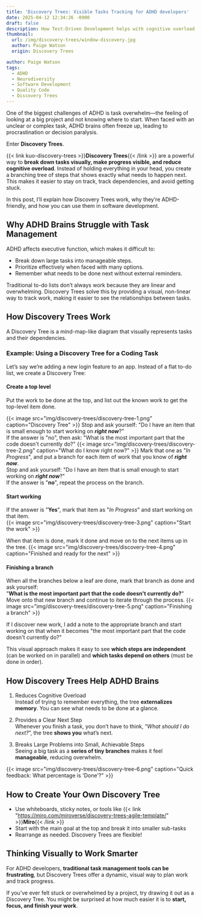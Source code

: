 ```yaml
---
title: 'Discovery Trees: Visible Tasks Tracking for ADHD developers'
date: 2025-04-12 12:34:26 -0900
draft: false
description: How Test-Driven Development helps with cognitive overload, decision paralysis, and debugging distractions.
thumbnail:
  url: /img/discovery-trees/window-discovery.jpg
  author: Paige Watson
  origin: Discovery Trees

author: Paige Watson
tags:
  - ADHD
  - Neurodiversity
  - Software Development
  - Quality Code
  - Discovery Trees
---
```


One of the biggest challenges of ADHD is task overwhelm—the feeling of looking at a big project and not knowing where to
start. When faced with an unclear or complex task, ADHD brains often freeze up, leading to procrastination or decision
paralysis.

Enter **Discovery Trees**.

{{< link kuo-discovery-trees >}}**Discovery Trees**{{< /link >}} are a powerful way to **break down tasks visually, make progress visible, and reduce cognitive overload**.
Instead of holding everything in your head, you create a branching tree of steps that shows exactly what needs to happen
next. This makes it easier to stay on track, track dependencies, and avoid getting stuck.

In this post, I’ll explain how Discovery Trees work, why they’re ADHD-friendly, and how you can use them in software
development.

## Why ADHD Brains Struggle with Task Management

ADHD affects executive function, which makes it difficult to:

- Break down large tasks into manageable steps.
- Prioritize effectively when faced with many options.
- Remember what needs to be done next without external reminders.

Traditional to-do lists don’t always work because they are linear and overwhelming. Discovery Trees solve this by
providing a visual, non-linear way to track work, making it easier to see the relationships between tasks.

## How Discovery Trees Work
A Discovery Tree is a mind-map-like diagram that visually represents tasks and their dependencies.

### Example: Using a Discovery Tree for a Coding Task
Let’s say we’re adding a new login feature to an app. Instead of a flat to-do list, we create a Discovery Tree:

#### Create a top level 
Put the work to be done at the top, and list out the known work to get the top-level item done.

{{< image src="img/discovery-trees/discovery-tree-1.png" caption="Discovery Tree" >}}
Stop and ask yourself: "Do I have an item that is small enough to start working on **_right now_**?"  
If the answer is "no", then ask: "What is the most important part that the code doesn't currently do?"
{{< image src="img/discovery-trees/discovery-tree-2.png" caption="What do I know right now?" >}}
Mark that one as "_In Progress_", and put a branch for each item of work that you know of **_right now_**.  
Stop and ask yourself: "Do I have an item that is small enough to start working on **_right now_**?"  
If the answer is "**no**", repeat the process on the branch.
#### Start working
If the answer is "**Yes**", mark that item as "_In Progress_" and start working on that item.  
{{< image src="img/discovery-trees/discovery-tree-3.png" caption="Start the work" >}}

When that item is done, mark it done and move on to the next items up in the tree.
{{< image src="img/discovery-trees/discovery-tree-4.png" caption="Finished and ready for the next" >}}

#### Finishing a branch
When all the branches below a leaf are done, mark that branch as done and ask yourself:  
"**What is the most important part that the code doesn't currently do?**"  
Move onto that new branch and continue to iterate through the process.
{{< image src="img/discovery-trees/discovery-tree-5.png" caption="Finishing a branch" >}}

If I discover new work, I add a note to the appropriate branch and start working on that when it becomes "the most 
important part that the code doesn't currently do?"

This visual approach makes it easy to see **which steps are independent** (can be worked on in parallel) and **which tasks
depend on others** (must be done in order).

## How Discovery Trees Help ADHD Brains

1. Reduces Cognitive Overload  
   Instead of trying to remember everything, the tree **externalizes memory**. You can see what needs to be done at a glance.

2. Provides a Clear Next Step  
   Whenever you finish a task, you don’t have to think, “_What should I do next?_”, the tree **shows you** what’s next.

3. Breaks Large Problems into Small, Achievable Steps  
   Seeing a big task as a **series of tiny branches** makes it feel **manageable**, reducing overwhelm.

{{< image src="img/discovery-trees/discovery-tree-6.png" caption="Quick feedback: What percentage is 'Done'?" >}}
## How to Create Your Own Discovery Tree

- Use whiteboards, sticky notes, or tools like {{< link "https://miro.com/miroverse/discovery-trees-agile-template/" >}}**Miro**{{< /link >}} 
- Start with the main goal at the top and break it into smaller sub-tasks
- Rearrange as needed. Discovery Trees are flexible!

## Thinking Visually to Work Smarter
For ADHD developers, **traditional task management tools can be frustrating**, but Discovery Trees offer a dynamic, visual
way to plan work and track progress.

If you’ve ever felt stuck or overwhelmed by a project, try drawing it out as a Discovery Tree. You might be surprised at
how much easier it is to **start, focus, and finish your work**.


